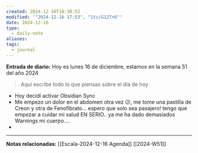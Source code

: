 ```yaml
---
created: 2024-12-16T10:30:52
modified: '"2024-12-16 17:53", "1tc/G12T+6"'
date: 2024-12-16
type:
  - daily-note
aliases: 
tags:
  - journal
---
```

**Entrada de diario:** 
Hoy es lunes 16 de diciembre, estamos en la semana 51 del año 2024

> Aquí escribe todo lo que piensas sobre el día de hoy

- Hoy decidí activar Obsidian Sync
- Me empezo un dolor en el abdomen otra vez 😕, me tome una pastilla de Creon y otra de Fenofibrato... espero que solo sea pasajero! tengo que empezar a cuidar mi salud EN SERIO.. ya me ha dado demasiados Warnings mi cuerpo....
- 


----
**Notas relacionadas:**
[[Escala-2024-12-16 Agenda]]
[[2024-W51]]
